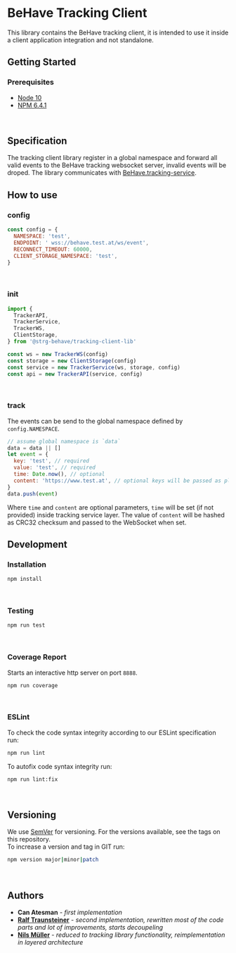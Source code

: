 # BeHave Tracking Client
This library contains the BeHave tracking client, it is intended to use it inside a client application integration and not standalone.

## Getting Started

### Prerequisites
- [Node 10](https://nodejs.org/)
- [NPM 6.4.1](https://www.npmjs.com/)
<br>

## Specification
The tracking client library register in a global namespace and forward all valid events to the BeHave tracking websocket server, invalid events will be droped. The library communicates with [BeHave.tracking-service]().
<br>

## How to use

### config
```javascript
const config = {
  NAMESPACE: 'test',
  ENDPOINT: ' wss://behave.test.at/ws/event',
  RECONNECT_TIMEOUT: 60000,
  CLIENT_STORAGE_NAMESPACE: 'test',
}
```
<br>

### init
```javascript
import {
  TrackerAPI,
  TrackerService,
  TrackerWS,
  ClientStorage,
} from '@strg-behave/tracking-client-lib'

const ws = new TrackerWS(config)
const storage = new ClientStorage(config)
const service = new TrackerService(ws, storage, config)
const api = new TrackerAPI(service, config)
```
<br>

### track
The events can be send to the global namespace defined by `config.NAMESPACE`.
```javascript
// assume global namespace is `data`
data = data || []
let event = {
  key: 'test', // required
  value: 'test', // required
  time: Date.now(), // optional
  content: 'https://www.test.at', // optional keys will be passed as plain string
}
data.push(event)
```
Where `time` and `content` are optional parameters, `time` will be set (if not provided) inside tracking service layer. The value of `content` will be hashed as CRC32 checksum and passed to the WebSocket when set.
<br>


## Development

### Installation
```bash
npm install
```
<br>

### Testing
```bash
npm run test
```
<br>

### Coverage Report
Starts an interactive http server on port `8888`.
```bash
npm run coverage

```
<br>

### ESLint
To check the code syntax integrity according to our ESLint specification run:
```bash
npm run lint
```

To autofix code syntax integrity run:
```bash
npm run lint:fix
```
<br>

## Versioning

We use [SemVer](http://semver.org/) for versioning. For the versions available, see the tags on this repository.
<br>
To increase a version and tag in GIT run:
```bash
npm version major|minor|patch
```
<br>

## Authors
* **Can Atesman** - *first implementation*
* **[Ralf Traunsteiner](mailto:ralf.traunsteiner@strg.at)** - *second implementation, rewritten most of the code parts and lot of improvements, starts decoupeling*
* **[Nils Müller](mailto:nils.mueller@strg.at)** - *reduced to tracking library functionality, reimplementation in layered architecture*
